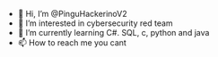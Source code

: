 - 👋 Hi, I’m @PinguHackerinoV2
- 👀 I’m interested in cybersecurity red team
- 🌱 I’m currently learning C#. SQL, c, python and java
- 📫 How to reach me you cant

<!---
PinguHackerinoV2/PinguHackerinoV2 is a ✨ special ✨ repository because its `README.md` (this file) appears on your GitHub profile.
You can click the Preview link to take a look at your changes.
--->
